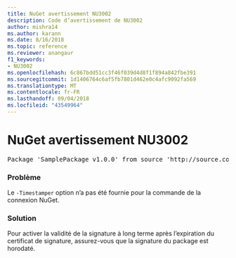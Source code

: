 ```yaml
---
title: NuGet avertissement NU3002
description: Code d’avertissement de NU3002
author: mishra14
ms.author: karann
ms.date: 8/16/2018
ms.topic: reference
ms.reviewer: anangaur
f1_keywords:
- NU3002
ms.openlocfilehash: 6c867bdd51cc3f46f039d4d8f1f894a842fbe391
ms.sourcegitcommit: 1d1406764c6af5fb7801d462e0c4afc9092fa569
ms.translationtype: MT
ms.contentlocale: fr-FR
ms.lasthandoff: 09/04/2018
ms.locfileid: "43549964"
---
```

# <a name="nuget-warning-nu3002"></a>NuGet avertissement NU3002

<pre>Package 'SamplePackage v1.0.0' from source 'http://source.com/index.json': The '-Timestamper' option was not provided. The signed package will not be timestamped. To learn more about this option, please visit https://docs.nuget.org/docs/reference/command-line-reference.</pre>

### <a name="issue"></a>Problème

Le `-Timestamper` option n’a pas été fournie pour la commande de la connexion NuGet.


### <a name="solution"></a>Solution

Pour activer la validité de la signature à long terme après l’expiration du certificat de signature, assurez-vous que la signature du package est horodaté.


